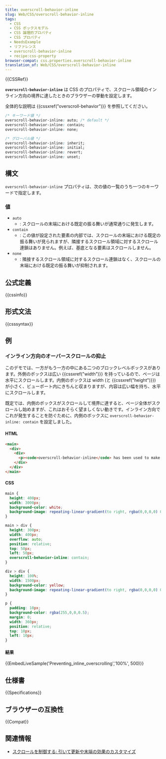 ```yaml
---
title: overscroll-behavior-inline
slug: Web/CSS/overscroll-behavior-inline
tags:
  - CSS
  - CSS ボックスモデル
  - CSS 論理的プロパティ
  - CSS プロパティ
  - NeedsExample
  - リファレンス
  - overscroll-behavior-inline
  - recipe:css-property
browser-compat: css.properties.overscroll-behavior-inline
translation_of: Web/CSS/overscroll-behavior-inline
---
```

{{CSSRef}}

**`overscroll-behavior-inline`** は CSS のプロパティで、スクロール領域のインライン方向の境界に達したときのブラウザーの挙動を設定します。

全体的な説明は {{cssxref("overscroll-behavior")}} を参照してください。

```css
/* キーワード値 */
overscroll-behavior-inline: auto; /* default */
overscroll-behavior-inline: contain;
overscroll-behavior-inline: none;

/* グローバル値 */
overscroll-behavior-inline: inherit;
overscroll-behavior-inline: initial;
overscroll-behavior-inline: revert;
overscroll-behavior-inline: unset;
```

## 構文

`overscroll-behavior-inline` プロパティは、次の値の一覧のうち一つのキーワードで指定します。

### 値

- `auto`
  - : スクロールの末端における既定の振る舞いが通常通りに発生します。
- `contain`
  - : この値が設定された要素の内部では、スクロールの末端における既定の振る舞いが見られますが、隣接するスクロール領域に対するスクロール連鎖はありません。例えば、基底となる要素はスクロールしません。
- `none`
  - : 隣接するスクロール領域に対するスクロール連鎖はなく、スクロールの末端における既定の振る舞いが抑制されます。

## 公式定義

{{cssinfo}}

## 形式文法

{{csssyntax}}

## 例

<h3 id="Preventing_inline_overscrolling">インライン方向のオーバースクロールの抑止</h3>

このデモでは、一方がもう一方の中にある二つのブロックレベルボックスがあります。外側のボックスは広い {{cssxref("width")}} を持っているので、ページは水平にスクロールします。内側のボックスは width (と {{cssxref("height")}}) が小さく、ビューポート内にきちんと収まりますが、内容は広い幅を持ち、水平にスクロールします。

既定では、内側のボックスがスクロールして境界に達すると、ページ全体がスクロールし始めますが、これはおそらく望ましくない動きです。インライン方向でこれが発生することを防ぐために、内側のボックスに `overscroll-behavior-inline: contain` を設定しました。

#### HTML

```html
<main>
  <div>
    <div>
      <p><code>overscroll-behavior-inline</code> has been used to make it so that when the scroll boundaries of the yellow inner box are reached, the whole page does not begin to scroll.</p>
    </div>
  </div>
</main>
```

#### CSS

```css
main {
  height: 400px;
  width: 3000px;
  background-color: white;
  background-image: repeating-linear-gradient(to right, rgba(0,0,0,0) 0px, rgba(0,0,0,0) 19px, rgba(0,0,0,0.5) 20px);
}

main > div {
  height: 300px;
  width: 400px;
  overflow: auto;
  position: relative;
  top: 50px;
  left: 50px;
  overscroll-behavior-inline: contain;
}

div > div {
  height: 100%;
  width: 1500px;
  background-color: yellow;
  background-image: repeating-linear-gradient(to right, rgba(0,0,0,0) 0px, rgba(0,0,0,0) 19px, rgba(0,0,0,0.5) 20px);
}

p {
  padding: 10px;
  background-color: rgba(255,0,0,0.5);
  margin: 0;
  width: 360px;
  position: relative;
  top: 10px;
  left: 10px;
}
```

#### 結果

{{EmbedLiveSample('Preventing_inline_overscrolling','100%', 500)}}

## 仕様書

{{Specifications}}

## ブラウザーの互換性

{{Compat}}

## 関連情報

- [スクロールを制御する: 引いて更新や末端の効果のカスタマイズ](https://developers.google.com/web/updates/2017/11/overscroll-behavior#demo)
